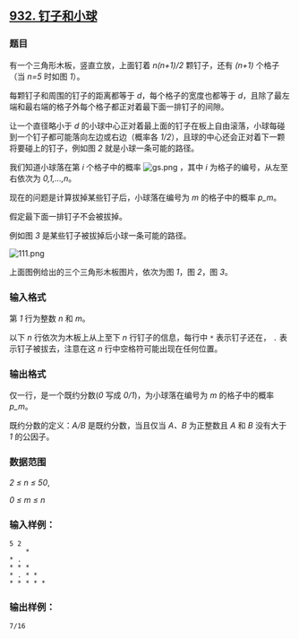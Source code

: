 ## [932. 钉子和小球](https://www.acwing.com/problem/content/934/)

### 题目

有一个三角形木板，竖直立放，上面钉着 *n(n+1)/2* 颗钉子，还有 *(n+1)* 个格子（当 *n=5* 时如图 *1*）。

每颗钉子和周围的钉子的距离都等于 *d*，每个格子的宽度也都等于 *d*，且除了最左端和最右端的格子外每个格子都正对着最下面一排钉子的间隙。

让一个直径略小于 *d* 的小球中心正对着最上面的钉子在板上自由滚落，小球每碰到一个钉子都可能落向左边或右边（概率各 *1/2*），且球的中心还会正对着下一颗将要碰上的钉子，例如图 *2* 就是小球一条可能的路径。

我们知道小球落在第 *i* 个格子中的概率 ![gs.png](https://cdn.acwing.com/media/article/image/2019/08/30/19_a67dd89ecb-gs.png) ，其中 *i* 为格子的编号，从左至右依次为 *0,1,…,n*。

现在的问题是计算拔掉某些钉子后，小球落在编号为 *m* 的格子中的概率 *p_m*。

假定最下面一排钉子不会被拔掉。

例如图 *3* 是某些钉子被拔掉后小球一条可能的路径。

 ![111.png](https://cdn.acwing.com/media/article/image/2019/08/30/19_e22bdcc4cb-111.png)

上面图例给出的三个三角形木板图片，依次为图 *1*，图 *2*，图 *3*。

### 输入格式

第 *1* 行为整数 *n* 和 *m*。

以下 *n* 行依次为木板上从上至下 *n* 行钉子的信息，每行中 `*` 表示钉子还在， `.` 表示钉子被拔去，注意在这 *n* 行中空格符可能出现在任何位置。

### 输出格式

仅一行，是一个既约分数(*0* 写成 *0/1*)，为小球落在编号为 *m* 的格子中的概率 *p_m*。

既约分数的定义：*A/B* 是既约分数，当且仅当 *A、B* 为正整数且 *A* 和 *B* 没有大于 *1* 的公因子。

### 数据范围

*2 ≤ n ≤ 50*,

*0 ≤ m ≤ n*

### 输入样例：

```
5 2
    *
* .
* * *
* . * *
* * * * *
```

### 输出样例：

```
7/16
```
